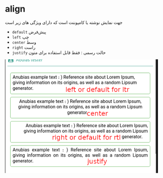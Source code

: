 # align

جهت نمایش نوشته یا کامپوننت است که دارای ویژگی های زیر است

- `default` پیش‌فرض
- `left` چپ
- `center` وسط
- `right` راست
- `justify` حالت رسمی : فقط قابل استفاده برای متون


![alt text](../../assets/images/properties/align.png)